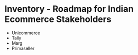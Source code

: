 # Inventory - Roadmap for Indian Ecommerce Stakeholders

- Unicommerce
- Tally
- Marg
- Primaseller

